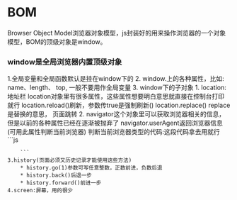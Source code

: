 # BOM
Browser Object Model浏览器对象模型，js封装好的用来操作浏览器的一个对象模型，BOM的顶级对象是window。

### window是全局浏览器内置顶级对象

1.全局变量和全局函数默认是挂在window下的
2. window.上的各种属性，比如: name、length、 top, 一般不要用作全局变量
3. window下的子对象
    1. location:地址栏
        location对象里有很多属性，这些属性想要明白意思就直接在控制台打印就行
        location.reload()刷新，参数传true是强制刷新()
        location.replace() replace是替换的意思， 页面跳转
    2. navigator这个对象里可以获取浏览器相关的信息，但是以前的各种属性已经在逐渐被抛弃了
        navigator.userAgent返回浏览器信息(可用此属性判断当前浏览器)
        判断当前浏览器类型的代码:这段代码拿去用就行
        ```js
        
        ```
    3.history(页面必须又历史记录才能使用这些方法)
        * history.go(1)参数可写任意整数，正数前进，负数后退
        * history.back()后退一步
        * history.forward()前进一步
    4.screen:屏幕，用的很少
        